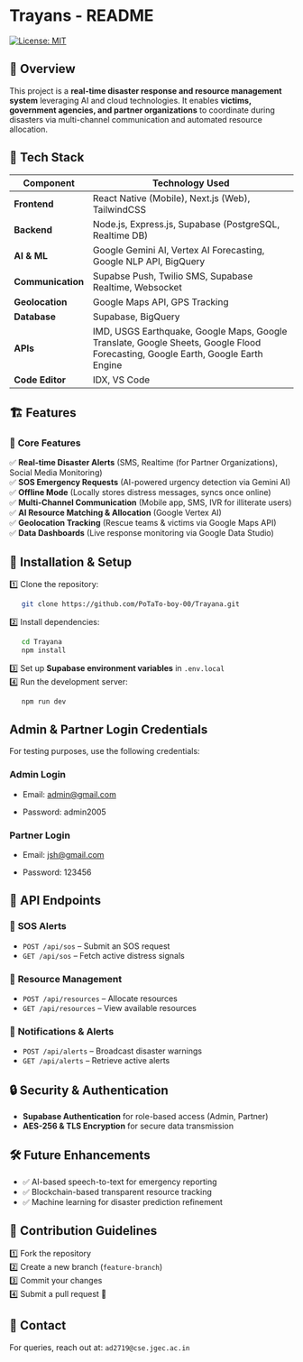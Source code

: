 # Trayans - README
[![License: MIT](https://img.shields.io/badge/License-MIT-yellow.svg)](LICENSE)

## 🚀 Overview
This project is a **real-time disaster response and resource management system** leveraging AI and cloud technologies. It enables **victims, government agencies, and partner organizations** to coordinate during disasters via multi-channel communication and automated resource allocation.

## 🔧 Tech Stack
| Component           | Technology Used |
|-------------------|----------------|
| **Frontend**      | React Native (Mobile), Next.js (Web), TailwindCSS |
| **Backend**       | Node.js, Express.js, Supabase (PostgreSQL, Realtime DB) |
| **AI & ML**       | Google Gemini AI, Vertex AI Forecasting, Google NLP API, BigQuery |
| **Communication** | Supabse Push, Twilio SMS, Supabase Realtime, Websocket |
| **Geolocation**   | Google Maps API, GPS Tracking |
| **Database**      | Supabase, BigQuery |
| **APIs**          | IMD, USGS Earthquake, Google Maps, Google Translate, Google Sheets, Google Flood Forecasting, Google Earth, Google Earth Engine |
| **Code Editor**   | IDX, VS Code | 


## 🏗️ Features
### 🎯 **Core Features**
✅ **Real-time Disaster Alerts** (SMS, Realtime (for Partner Organizations), Social Media Monitoring)  
✅ **SOS Emergency Requests** (AI-powered urgency detection via Gemini AI)  
✅ **Offline Mode** (Locally stores distress messages, syncs once online)  
✅ **Multi-Channel Communication** (Mobile app, SMS, IVR for illiterate users)  
✅ **AI Resource Matching & Allocation** (Google Vertex AI)  
✅ **Geolocation Tracking** (Rescue teams & victims via Google Maps API)  
✅ **Data Dashboards** (Live response monitoring via Google Data Studio)  

## 📜 Installation & Setup
1️⃣ Clone the repository:  
```bash
   git clone https://github.com/PoTaTo-boy-00/Trayana.git
```
2️⃣ Install dependencies:  
```bash
   cd Trayana
   npm install
```
3️⃣ Set up **Supabase environment variables** in `.env.local`  
4️⃣ Run the development server:  
```bash
   npm run dev
```

## Admin & Partner Login Credentials
For testing purposes, use the following credentials:

### Admin Login
- Email: admin@gmail.com

- Password: admin2005

### Partner Login
- Email: jsh@gmail.com

- Password: 123456

## 📡 API Endpoints
### 🚨 **SOS Alerts**
- `POST /api/sos` – Submit an SOS request
- `GET /api/sos` – Fetch active distress signals

### 📍 **Resource Management**
- `POST /api/resources` – Allocate resources
- `GET /api/resources` – View available resources

### 🔔 **Notifications & Alerts**
- `POST /api/alerts` – Broadcast disaster warnings
- `GET /api/alerts` – Retrieve active alerts

## 🔒 Security & Authentication
- **Supabase Authentication** for role-based access (Admin, Partner)
- **AES-256 & TLS Encryption** for secure data transmission

## 🛠️ Future Enhancements
- ✅ AI-based speech-to-text for emergency reporting
- ✅ Blockchain-based transparent resource tracking
- ✅ Machine learning for disaster prediction refinement

## 🤝 Contribution Guidelines
1️⃣ Fork the repository  
2️⃣ Create a new branch (`feature-branch`)  
3️⃣ Commit your changes  
4️⃣ Submit a pull request 🎉

## 📩 Contact
For queries, reach out at: `ad2719@cse.jgec.ac.in`

